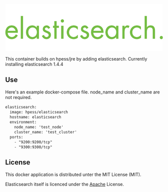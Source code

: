 ![Elasticsearch](/elasticsearch.png?raw=true "Elasticsearch")

This container builds on hpess/jre by adding elasticsearch. Currently installing elasticsearch 1.4.4

## Use
Here's an example docker-compose file.  node_name and cluster_name are not required.
```
elasticsearch:
  image: hpess/elasticsearch
  hostname: elasticsearch
  environment:
    node_name: 'test_node'
    cluster_name: 'test_cluster'
  ports:
    - "9200:9200/tcp" 
    - "9300:9300/tcp" 
```

## License
This docker application is distributed unter the MIT License (MIT).

Elasticsearch itself is licenced under the [Apache](https://github.com/elastic/elasticsearch/blob/master/LICENSE.txt) License.
